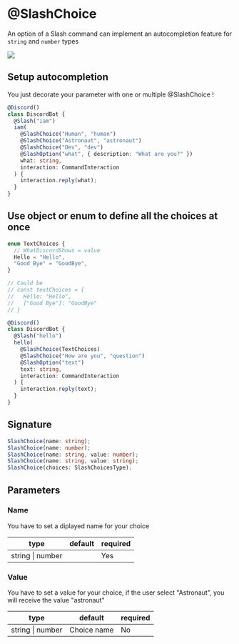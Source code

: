 # @SlashChoice

An option of a Slash command can implement an autocompletion feature for `string` and `number` types

![](../../../static/img/choices.png)

## Setup autocompletion

You just decorate your parameter with one or multiple @SlashChoice !

```ts
@Discord()
class DiscordBot {
  @Slash("iam")
  iam(
    @SlashChoice("Human", "human")
    @SlashChoice("Astronaut", "astronaut")
    @SlashChoice("Dev", "dev")
    @SlashOption("what", { description: "What are you?" })
    what: string,
    interaction: CommandInteraction
  ) {
    interaction.reply(what);
  }
}
```

## Use object or enum to define all the choices at once

```ts
enum TextChoices {
  // WhatDiscordShows = value
  Hello = "Hello",
  "Good Bye" = "GoodBye",
}

// Could be
// const textChoices = {
//   Hello: "Hello",
//   ["Good Bye"]: "GoodBye"
// }

@Discord()
class DiscordBot {
  @Slash("hello")
  hello(
    @SlashChoice(TextChoices)
    @SlashChoice("How are you", "question")
    @SlashOption("text")
    text: string,
    interaction: CommandInteraction
  ) {
    interaction.reply(text);
  }
}
```

## Signature

```ts
SlashChoice(name: string);
SlashChoice(name: number);
SlashChoice(name: string, value: number);
SlashChoice(name: string, value: string);
SlashChoice(choices: SlashChoicesType);
```

## Parameters

### Name

You have to set a diplayed name for your choice

| type             | default | required |
| ---------------- | ------- | -------- |
| string \| number |         | Yes      |

### Value

You have to set a value for your choice, if the user select "Astronaut", you will receive the value "astronaut"

| type             | default     | required |
| ---------------- | ----------- | -------- |
| string \| number | Choice name | No       |
